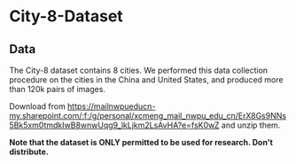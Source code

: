 # City-8-Dataset
## Data
The City-8 dataset contains 8 cities. We performed this data collection procedure on the cities in the China and United States, and produced more than 120k pairs of images. 


Download from https://mailnwpueducn-my.sharepoint.com/:f:/g/personal/xcmeng_mail_nwpu_edu_cn/ErX8Gs9NNs5Bk5xm0tmdkIwB8wnwUqg9_lkLjkm2LsAvHA?e=fsK0wZ and unzip them.


**Note that the dataset is ONLY permitted to be used for research. Don't distribute.**
